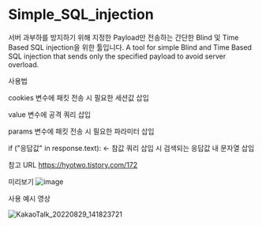 # Simple_SQL_injection
서버 과부하를 방지하기 위해 지정한 Payload만 전송하는 간단한 Blind 및 Time Based SQL injection을 위한 툴입니다. A tool for simple Blind and Time Based SQL injection that sends only the specified payload to avoid server overload.

사용법

cookies 변수에 패킷 전송 시 필요한 세션값 삽입

value 변수에 공격 쿼리 삽입

params 변수에 패킷 전송 시 필요한 파라미터 삽입

if ("응답값" in response.text): <- 참값 쿼리 삽입 시 검색되는 응답값 내 문자열 삽입

참고 URL
https://hyotwo.tistory.com/172



미리보기
![image](https://user-images.githubusercontent.com/52150319/187129349-5c5467cd-f597-40df-9259-22e650d9d5f7.png)


사용 예시 영상

![KakaoTalk_20220829_141823721](https://user-images.githubusercontent.com/52150319/187129286-ec7c153c-3929-49a2-a1d0-a9dd488fd97b.gif)
